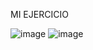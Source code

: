  MI EJERCICIO 
 
![image](https://user-images.githubusercontent.com/101213081/170119818-0d3a7313-bb45-454c-9167-61b1fca3291e.png)
  ![image](https://user-images.githubusercontent.com/101213081/170119932-06e274f1-1d9f-4a2b-b429-5a6dd10223d9.png)
